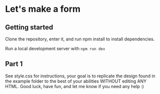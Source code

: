 # Let's make a form

## Getting started

Clone the repository, enter it, and run npm install to install dependencies.

Run a local development server with `npm run dev`

## Part 1

See style.css for instructions, your goal is to replicate the design found in the example folder to the best of your abilities WITHOUT editing ANY HTML.
Good luck, have fun, and let me know if you need any help :)
